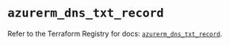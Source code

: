 # `azurerm_dns_txt_record`

Refer to the Terraform Registry for docs: [`azurerm_dns_txt_record`](https://registry.terraform.io/providers/hashicorp/azurerm/3.88.0/docs/resources/dns_txt_record).
